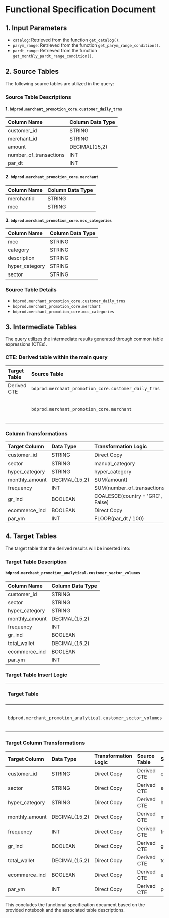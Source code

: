 # Functional Specification Document

## 1. Input Parameters
- `catalog`: Retrieved from the function `get_catalog()`.
- `parym_range`: Retrieved from the function `get_parym_range_condition()`.
- `pardt_range`: Retrieved from the function `get_monthly_pardt_range_condition()`.

## 2. Source Tables 
The following source tables are utilized in the query:

### Source Table Descriptions

#### 1. `bdprod.merchant_promotion_core.customer_daily_trns`
| Column Name           | Column Data Type |
|:----------------------|:-----------------|
| customer_id           | STRING           |
| merchant_id           | STRING           |
| amount                | DECIMAL(15,2)    |
| number_of_transactions | INT              |
| par_dt                | INT              |

#### 2. `bdprod.merchant_promotion_core.merchant`
| Column Name       | Column Data Type |
|:------------------|:-----------------|
| merchantid        | STRING           |
| mcc               | STRING           |

#### 3. `bdprod.merchant_promotion_core.mcc_categories`
| Column Name | Column Data Type |
|:------------|:-----------------|
| mcc        | STRING           |
| category   | STRING           |
| description| STRING           |
| hyper_category| STRING        |
| sector     | STRING           |

### Source Table Details
- `bdprod.merchant_promotion_core.customer_daily_trns`
- `bdprod.merchant_promotion_core.merchant`
- `bdprod.merchant_promotion_core.mcc_categories`

## 3. Intermediate Tables

The query utilizes the intermediate results generated through common table expressions (CTEs).

### CTE: Derived table within the main query
| Target Table | Source Table                                  | Row Selection Logic          |
|:-------------|:----------------------------------------------|:-----------------------------|
| Derived CTE  | `bdprod.merchant_promotion_core.customer_daily_trns` | WHERE {pardt_range}          |
|              | `bdprod.merchant_promotion_core.merchant`                 | JOIN on m.merchantid = dt.merchant_id |

### Column Transformations
| Target Column       | Data Type      | Transformation Logic                          | Source Table                                                    | Source Column        | Group By                      |
|:--------------------|:---------------|:----------------------------------------------|:--------------------------------------------------------------|:---------------------|:------------------------------|
| customer_id         | STRING         | Direct Copy                                   | `bdprod.merchant_promotion_core.customer_daily_trns`         | customer_id          | customer_id                   |
| sector              | STRING         | manual_category                               | `bdprod.merchant_promotion_core.mcc_categories`              | category             | customer_id                   |
| hyper_category      | STRING         | hyper_category                                | `bdprod.merchant_promotion_core.mcc_categories`              | hyper_category       | customer_id                   |
| monthly_amount      | DECIMAL(15,2)  | SUM(amount)                                   | `bdprod.merchant_promotion_core.customer_daily_trns`         | amount               | customer_id                   |
| frequency           | INT            | SUM(number_of_transactions)                   | `bdprod.merchant_promotion_core.customer_daily_trns`         | number_of_transactions | customer_id                   |
| gr_ind              | BOOLEAN        | COALESCE(country = 'GRC', False)            | `bdprod.merchant_promotion_core.customer_daily_trns`         | country              | customer_id                   |
| ecommerce_ind       | BOOLEAN        | Direct Copy                                   | `bdprod.merchant_promotion_core.customer_daily_trns`         | ecommerce_ind        | customer_id                   |
| par_ym             | INT            | FLOOR(par_dt / 100)                          | `bdprod.merchant_promotion_core.customer_daily_trns`         | par_dt               | customer_id                   |

## 4. Target Tables

The target table that the derived results will be inserted into:

### Target Table Description
#### `bdprod.merchant_promotion_analytical.customer_sector_volumes`
| Column Name        | Column Data Type |
|:-------------------|:-----------------|
| customer_id        | STRING           |
| sector             | STRING           |
| hyper_category     | STRING           |
| monthly_amount     | DECIMAL(15,2)    |
| frequency          | INT              |
| gr_ind             | BOOLEAN          |
| total_wallet       | DECIMAL(15,2)    |
| ecommerce_ind      | BOOLEAN          |
| par_ym             | INT              |

### Target Table Insert Logic
| Target Table                                       | Source Table                                      | Row Selection Logic          |
|:--------------------------------------------------|:--------------------------------------------------|:-----------------------------|
| `bdprod.merchant_promotion_analytical.customer_sector_volumes` | Derived CTE                                       | Directly from derived results |

### Target Column Transformations
| Target Column      | Data Type      | Transformation Logic                          | Source Table                                                    | Source Column        |
|:-------------------|:---------------|:----------------------------------------------|:--------------------------------------------------------------|:---------------------|
| customer_id        | STRING         | Direct Copy                                   | Derived CTE                                                   | customer_id          |
| sector             | STRING         | Direct Copy                                   | Derived CTE                                                   | sector               |
| hyper_category     | STRING         | Direct Copy                                   | Derived CTE                                                   | hyper_category       |
| monthly_amount     | DECIMAL(15,2)  | Direct Copy                                   | Derived CTE                                                   | monthly_amount       |
| frequency          | INT            | Direct Copy                                   | Derived CTE                                                   | frequency            |
| gr_ind             | BOOLEAN        | Direct Copy                                   | Derived CTE                                                   | gr_ind               |
| total_wallet       | DECIMAL(15,2)  | Direct Copy                                   | Derived CTE                                                   | total_wallet         |
| ecommerce_ind      | BOOLEAN        | Direct Copy                                   | Derived CTE                                                   | ecommerce_ind        |
| par_ym             | INT            | Direct Copy                                   | Derived CTE                                                   | par_ym               |

This concludes the functional specification document based on the provided notebook and the associated table descriptions.